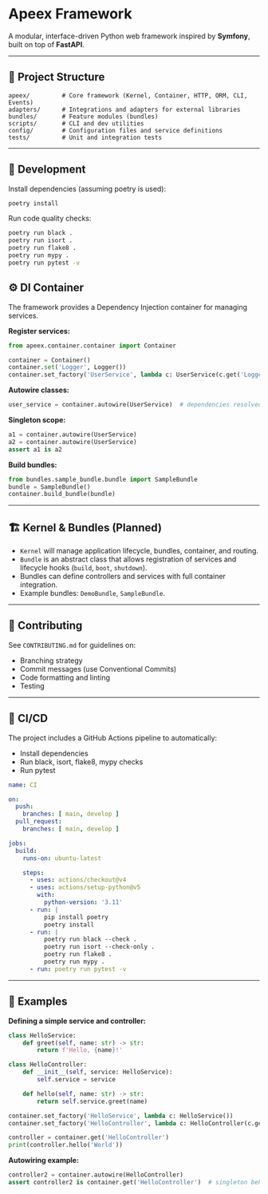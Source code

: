 # Apeex Framework

A modular, interface-driven Python web framework inspired by **Symfony**, built on top of **FastAPI**.

---

## 🧩 Project Structure

```
apeex/         # Core framework (Kernel, Container, HTTP, ORM, CLI, Events)
adapters/      # Integrations and adapters for external libraries
bundles/       # Feature modules (bundles)
scripts/       # CLI and dev utilities
config/        # Configuration files and service definitions
tests/         # Unit and integration tests
```

---

## 🧰 Development

Install dependencies (assuming poetry is used):

```bash
poetry install
```

Run code quality checks:

```bash
poetry run black .
poetry run isort .
poetry run flake8 .
poetry run mypy .
poetry run pytest -v
```

## ⚙️ DI Container

The framework provides a Dependency Injection container for managing services.

**Register services:**

```python
from apeex.container.container import Container

container = Container()
container.set('Logger', Logger())
container.set_factory('UserService', lambda c: UserService(c.get('Logger')))
```

**Autowire classes:**

```python
user_service = container.autowire(UserService)  # dependencies resolved automatically
```

**Singleton scope:**

```python
a1 = container.autowire(UserService)
a2 = container.autowire(UserService)
assert a1 is a2
```

**Build bundles:**

```python
from bundles.sample_bundle.bundle import SampleBundle
bundle = SampleBundle()
container.build_bundle(bundle)
```

---

## 🏗️ Kernel & Bundles (Planned)

* `Kernel` will manage application lifecycle, bundles, container, and routing.
* `Bundle` is an abstract class that allows registration of services and lifecycle hooks (`build`, `boot`, `shutdown`).
* Bundles can define controllers and services with full container integration.
* Example bundles: `DemoBundle`, `SampleBundle`.

---

## 📄 Contributing

See `CONTRIBUTING.md` for guidelines on:

* Branching strategy
* Commit messages (use Conventional Commits)
* Code formatting and linting
* Testing

---

## 🚦 CI/CD

The project includes a GitHub Actions pipeline to automatically:

* Install dependencies
* Run black, isort, flake8, mypy checks
* Run pytest

```yaml
name: CI

on:
  push:
    branches: [ main, develop ]
  pull_request:
    branches: [ main, develop ]

jobs:
  build:
    runs-on: ubuntu-latest

    steps:
      - uses: actions/checkout@v4
      - uses: actions/setup-python@v5
        with:
          python-version: '3.11'
      - run: |
          pip install poetry
          poetry install
      - run: |
          poetry run black --check .
          poetry run isort --check-only .
          poetry run flake8 .
          poetry run mypy .
      - run: poetry run pytest -v
```

---

## 📖 Examples

**Defining a simple service and controller:**

```python
class HelloService:
    def greet(self, name: str) -> str:
        return f'Hello, {name}!'

class HelloController:
    def __init__(self, service: HelloService):
        self.service = service

    def hello(self, name: str) -> str:
        return self.service.greet(name)

container.set_factory('HelloService', lambda c: HelloService())
container.set_factory('HelloController', lambda c: HelloController(c.get('HelloService')))

controller = container.get('HelloController')
print(controller.hello('World'))
```

**Autowiring example:**

```python
controller2 = container.autowire(HelloController)
assert controller2 is container.get('HelloController')  # singleton behavior
```
